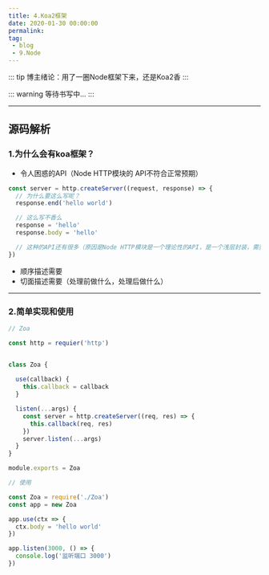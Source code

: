 ```yaml
---
title: 4.Koa2框架
date: 2020-01-30 00:00:00
permalink: 
tag: 
 - blog
 - 9.Node
---
```


::: tip
博主绪论：用了一圈Node框架下来，还是Koa2香
:::

::: warning
等待书写中...
:::

---

## 源码解析

### 1.为什么会有koa框架？

- 令人困惑的API（Node HTTP模块的 API不符合正常预期）

```js
const server = http.createServer((request, response) => {
  // 为什么要这么写呢？
  response.end('hello world')

  // 这么写不香么
  response = 'hello'
  response.body = 'hello'

  // 这种的API还有很多（原因是Node HTTP模块是一个理论性的API，是一个浅层封装，需要照顾各种情况）
})
```

- 顺序描述需要
- 切面描述需要（处理前做什么，处理后做什么）

---


### 2.简单实现和使用

```js
// Zoa

const http = requier('http')


class Zoa {
  
  use(callback) {
    this.callback = callback
  }

  listen(...args) {
    const server = http.createServer((req, res) => {
      this.callback(req, res)
    })
    server.listen(...args)
  }
}

module.exports = Zoa
```

```js
// 使用

const Zoa = require('./Zoa')
const app = new Zoa

app.use(ctx => {
  ctx.body = 'hello world'
})

app.listen(3000, () => {
  console.log('监听端口 3000')
})
```